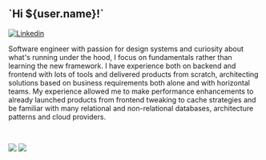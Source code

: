 <h2> `Hi ${user.name}!`</h2>

[![Linkedin](https://img.shields.io/badge/LinkedIn-0077B5?style=for-the-badge&logo=linkedin&logoColor=white)](https://www.linkedin.com/in/joaofelipeleonello/)

Software engineer with passion for design systems and curiosity about what's running under the hood, I focus on fundamentals rather than learning the new framework. I have experience both on backend and frontend with lots of tools and delivered products from scratch, architecting solutions based on business requirements both alone and with horizontal teams. My experience allowed me to make performance enhancements to already launched products from frontend tweaking to cache strategies and be familiar with many relational and non-relational databases, architecture patterns and cloud providers.


<br>

<p>
  <img src="https://github-readme-stats.vercel.app/api?username=JoaoLeonello&show_icons=true&theme=gotham">
  <img src="https://github-readme-stats.vercel.app/api/top-langs/?username=JoaoLeonello&langs_count=10&theme=gotham&layout=compact">
</p>
